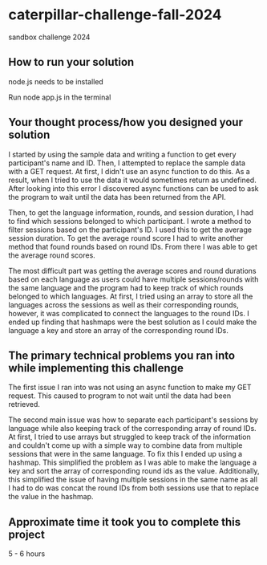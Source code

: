 # caterpillar-challenge-fall-2024
sandbox challenge 2024

## How to run your solution

node.js needs to be installed

Run node app.js in the terminal

## Your thought process/how you designed your solution

I started by using the sample data and writing a function to get every participant's name and ID. Then, I attempted to replace the sample data with a GET request. At first, I didn't use an async function to do this. As a result, when I tried to use the data it would sometimes return as undefined. After looking into this error I discovered async functions can be used to ask the program to wait until the data has been returned from the API.

Then, to get the language information, rounds, and session duration, I had to find which sessions belonged to which participant. I wrote a method to filter sessions based on the participant's ID. I used this to get the average session duration. To get the average round score I had to write another method that found rounds based on round IDs. From there I was able to get the average round scores.

The most difficult part was getting the average scores and round durations based on each language as users could have multiple sessions/rounds with the same language and the program had to keep track of which rounds belonged to which languages. At first, I tried using an array to store all the languages across the sessions as well as their corresponding rounds, however, it was complicated to connect the languages to the round IDs. I ended up finding that hashmaps were the best solution as I could make the language a key and store an array of the corresponding round IDs.

## The primary technical problems you ran into while implementing this challenge

The first issue I ran into was not using an async function to make my GET request. This caused to program to not wait until the data had been retrieved. 

The second main issue was how to separate each participant's sessions by language while also keeping track of the corresponding array of round IDs. At first, I tried to use arrays but struggled to keep track of the information and couldn't come up with a simple way to combine data from multiple sessions that were in the same language. To fix this I ended up using a hashmap. This simplified the problem as I was able to make the language a key and sort the array of corresponding round ids as the value. Additionally, this simplified the issue of having multiple sessions in the same name as all I had to do was concat the round IDs from both sessions use that to replace the value in the hashmap.

## Approximate time it took you to complete this project

5 - 6 hours
